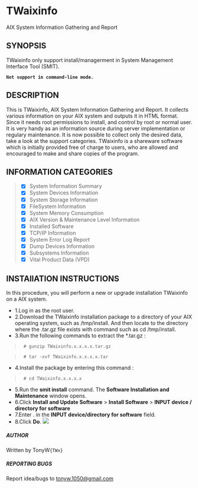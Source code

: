 # TWaixinfo
AIX System Information Gathering and Report

## SYNOPSIS
TWaixinfo only support install/managerment in System Management Interface Tool (SMIT).

**`Not support in command-line mode.`**

## DESCRIPTION
This is TWaixinfo, AIX System Information Gathering and Report. It collects various information on your AIX system and outputs it in HTML format. Since it needs root permissions to install, and control by root or normal user. It is very handy as an information source during server implementation or regulary maintenance. It is now possible to collect only the desired data, take a look at the support categories.
TWaixinfo is a shareware software which is initially provided free of charge to users, who are allowed and encouraged to make and share copies of the program.

## INFORMATION CATEGORIES
> - [x]  System Information Summary 
> - [x]  System Devices Information 
> - [x]  System Storage Information 
> - [x]  FileSystem Information 
> - [x]  System Memory Consumption 
> - [x]  AIX Version & Maintenance Level Information 
> - [x]  Installed Software 
> - [x]  TCP/IP Information 
> - [x]  System Error Log Report 
> - [x]  Dump Devices Information 
> - [x]  Subsystems Information 
> - [x]  Vital Product Data (VPD) 

## INSTAllATION INSTRUCTIONS
In this procedure, you will perform a new or upgrade installation TWaixinfo on a AIX system.
* 1.Log in as the root user.
* 2.Download the TWaixinfo installation package to a directory of your AIX operating system, such as /tmp/install. And then locate to the directory where the .tar.gz file exists with command such as cd /tmp/install.
* 3.Run the following commands to extract the *.tar.gz :
>` # gunzip TWaixinfo.x.x.x.x.tar.gz`

>` # tar -xvf TWaixinfo.x.x.x.x.tar`
* 4.Install the package by entering this command :
>` # cd TWaixinfo.x.x.x.x`
* 5.Run the **smit install** command. The **Software Installation and Maintenance** window opens.
* 6.Click **Install and Update Software** > **Install Software** > **INPUT device / directory for software**
* 7.Enter . in the **INPUT device/directory for software** field. 
* 8.Click **Do**.
![](https://github.com/TonyWx/TWaixinfo/images/Install00.gif)


##### AUTHOR
Written by TonyW`{TWx}`

##### REPORTING BUGS
Report idea/bugs to tonyw.1050@gmail.com



